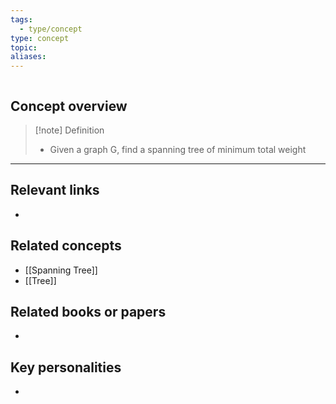 ```yaml
---
tags:
  - type/concept
type: concept
topic: 
aliases:
---
```

```table-of-contents
```
## Concept overview
> [!note] Definition
> - Given a graph G, find a spanning tree of minimum total weight

- - -

## Relevant links
- 

## Related concepts
- [[Spanning Tree]]
- [[Tree]]

## Related books or papers
- 

## Key personalities
- 

